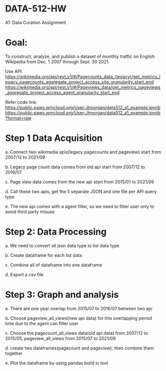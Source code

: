 # DATA-512-HW

A1: Data Curation Assignment

# Goal:
To construct, analyze, and publish a dataset of monthly traffic
on English Wikipedia from Dec. 1 2007 through Sept. 30 2021.

Use API:
https://wikimedia.org/api/rest_v1/#/Pagecounts_data_(legacy)/get_metrics_legacy_pagecounts_aggregate_project_access_site_granularity_start_end
https://wikimedia.org/api/rest_v1/#/Pageviews_data/get_metrics_pageviews_aggregate_project_access_agent_granularity_start_end

Refer code link:
https://public.paws.wmcloud.org/User:Jtmorgan/data512_a1_example.ipynb
https://public.paws.wmcloud.org/User:Jtmorgan/data512_a1_example.ipynb?format=raw

# Step 1 Data Acquisition
a. Connect two wikimedia apis(legacy pagecounts and pageview) start from 2007/12 to 2021/09

b. Legacy page count data comes from old api start from 2007/12 to 2016/07

c. Page view data comes from the new api start from 2015/01 to 2021/09

d. Call these two apis, get the 5 separate JSON and one file per API query type

e. The new api comes with a agent filter, so we need to filter user only to avoid third party misuse


# Step 2: Data Processing
a. We need to convert all json data type to list data type 

b. Create dataframe for each list data 

c. Combine all of dataframe into one dataframe

d. Export a csv file


# Step 3: Graph and analysis
a. There are one year overlap from 2015/07 to 2016/07 between two api

b. Choose pageview_all_views(new api data) for this overlapping period time due to the agent can filter user 

c. Choose the pagecount_all_views data(old api data) from  2007/12 to 2015/05, pageview_all_views from 2015/07 to 2021/09

d. create two dataframes(pagecount and pageview), then combine them together

e. Plot the dataframe by using pandas build in tool

